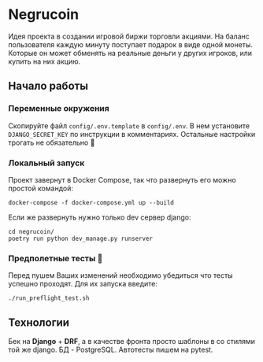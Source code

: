 # Negrucoin
Идея проекта в создании игровой биржи торговли акциями.
На баланс пользователя каждую минуту поступает подарок
в виде одной монеты. Которые он может обменять на реальные деньги
у других игроков, или купить на них акцию.

## Начало работы
### Переменные окружения
Скопируйте файл `config/.env.template` в `config/.env`. В нем
установите `DJANGO_SECRET_KEY` по инструкции в комментариях.
Остальные настройки трогать не обязательно 🙂
### Локальный запуск
Проект завернут в Docker Compose, так что развернуть его можно простой командой:
```commandline
docker-compose -f docker-compose.yml up --build
```
Если же развернуть нужно только dev сервер django:
```commandline
cd negrucoin/
poetry run python dev_manage.py runserver
```
### Предполетные тесты 🛫
Перед пушем Ваших изменений необходимо убедиться что тесты
успешно проходят. Для их запуска введите:
```commandline
./run_preflight_test.sh
```

## Технологии
Бек на **Django** + **DRF**, а в качестве фронта просто шаблоны
в со стилями той же django. БД - PostgreSQL. Автотесты пишем на pytest.

